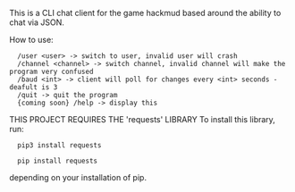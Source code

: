 This is a CLI chat client for the game hackmud based around the ability to chat via JSON.

How to use:
```
  /user <user> -> switch to user, invalid user will crash
  /channel <channel> -> switch channel, invalid channel will make the program very confused
  /baud <int> -> client will poll for changes every <int> seconds - deafult is 3
  /quit -> quit the program
  {coming soon} /help -> display this
```

THIS PROJECT REQUIRES THE 'requests' LIBRARY
To install this library, run:
```
  pip3 install requests
```
```
  pip install requests
```
depending on your installation of pip.
